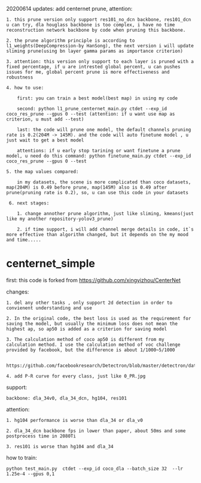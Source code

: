 20200614 updates:
    add centernet prune, attention:

    1. this prune version only support res101_no_dcn backbone, res101_dcn u can try, dla houglass backbone is too complex, i have no time reconstruction network backbone by code when pruning this backbone.

    2. the prune algorithm principle is according to l1_weights(DeepCompression-by HanSong), the next version i will update sliming prune(using bn layer gamma params as importance criterion)

    3. attention: this version only support to each layer is pruned with a fixed percentage, if u are intrested global percent, u can pushes issues for me, global percent prune is more effectiveness and robustness

    4. how to use:

        first: you can train a best model(best map) in using my code

        second: python l1_prune_centernet_main.py ctdet --exp_id coco_res_prune --gpus 0 --test (attention: if u want use map as criterion, u must add --test)

        last: the code will prune one model, the default channels pruning rate is 0.2(204M -> 145M). and the code will auto finetune model , u just wait to get a best model

        attentions: if u early stop tarining or want finetune a prune model, u need do this command: python finetune_main.py ctdet --exp_id coco_res_prune --gpus 0 --test

    5. the map values compared:

        in my datasets, the scene is more complicated than coco datasets, map(204M) is 0.49 before prune, map(145M) also is 0.49 after prune(pruning rate is 0.2), so, u can use this code in your datasets

     6. next stages:

        1. change annother prune algorithm, just like sliming, kmeans(just like my another repository-yolov3_prune)

        2. if time support, i will add channel merge details in code, it`s more effective than algorithm changed, but it depends on the my mood and time.....


# centernet_simple

first: this code is forked from https://github.com/xingyizhou/CenterNet

changes:

    1. del any other tasks , only support 2d detection in order to convienent understanding and use

    2. In the original code, the best loss is used as the requirement for saving the model, but usually the minimum loss does not mean the highest ap, so ap50 is added as a criterion for saving model

    3. The calculation method of coco ap50 is different from my calculation method. I use the calculation method of voc challenge provided by facebook, but the difference is about 1/1000~5/1000

     https://github.com/facebookresearch/Detectron/blob/master/detectron/datasets/voc_eval.py

    4. add P-R curve for every class, just like 0_PR.jpg

support:

    backbone: dla_34v0, dla_34_dcn, hg104, res101

attention:

    1. hg104 performance is worse than dla_34 or dla_v0

    2. dla_34_dcn backbone fps in lower than paper, about 50ms and some postprocess time in 2080Ti

    3. res101 is worse than hg104 and dla_34

how to train:

    python test_main.py  ctdet --exp_id coco_dla --batch_size 32  --lr 1.25e-4 --gpus 0,1